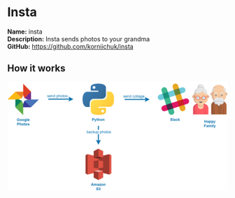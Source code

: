 # Insta
**Name:** insta<br>
**Description:** Insta sends photos to your grandma<br>
**GitHub:** https://github.com/korniichuk/insta

## How it works
![insta_-_how_it_works.png](img/insta_-_how_it_works.png "How it works")
